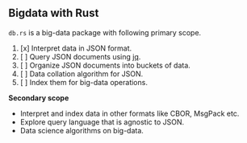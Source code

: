 Bigdata with Rust
-----------------

`db.rs` is a big-data package with following primary scope.

1. [x] Interpret data in JSON format.
2. [ ] Query JSON documents using [jq][jq].
3. [ ] Organize JSON documents into buckets of data.
4. [ ] Data collation algorithm for JSON.
5. [ ] Index them for big-data operations.

**Secondary scope**

* Interpret and index data in other formats like CBOR, MsgPack etc.
* Explore query language that is agnostic to JSON.
* Data science algorithms on big-data.

[jq]: https://stedolan.github.io/jq

